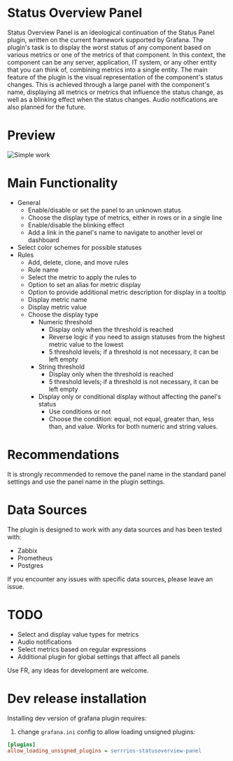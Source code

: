 # Status Overview Panel

Status Overview Panel is an ideological continuation of the Status Panel plugin, written on the current framework supported by Grafana.
The plugin's task is to display the worst status of any component based on various metrics or one of the metrics of that component.
In this context, the component can be any server, application, IT system, or any other entity that you can think of, combining metrics into a single entity.
The main feature of the plugin is the visual representation of the component's status changes.
This is achieved through a large panel with the component's name, displaying all metrics or metrics that influence the status change, as well as a blinking effect when the status changes.
Audio notifications are also planned for the future.

# Preview
![Simple work](https://raw.githubusercontent.com/serrrios/Status-Overview-Panel/master/img/preview_transparent.png)

# Main Functionality
- General
    - Enable/disable or set the panel to an unknown status
    - Choose the display type of metrics, either in rows or in a single line
    - Enable/disable the blinking effect
    - Add a link in the panel's name to navigate to another level or dashboard
- Select color schemes for possible statuses
- Rules
    - Add, delete, clone, and move rules
    - Rule name
    - Select the metric to apply the rules to
    - Option to set an alias for metric display
    - Option to provide additional metric description for display in a tooltip
    - Display metric name
    - Display metric value
    - Choose the display type
        - Numeric threshold
            - Display only when the threshold is reached
            - Reverse logic if you need to assign statuses from the highest metric value to the lowest
            - 5 threshold levels; if a threshold is not necessary, it can be left empty
        - String threshold
            - Display only when the threshold is reached
            - 5 threshold levels; if a threshold is not necessary, it can be left empty
        - Display only or conditional display without affecting the panel's status
            - Use conditions or not
            - Choose the condition: equal, not equal, greater than, less than, and value. Works for both numeric and string values.

# Recommendations
It is strongly recommended to remove the panel name in the standard panel settings and use the panel name in the plugin settings.

# Data Sources
The plugin is designed to work with any data sources and has been tested with:
- Zabbix
- Prometheus
- Postgres

If you encounter any issues with specific data sources, please leave an issue.

# TODO
- Select and display value types for metrics
- Audio notifications
- Select metrics based on regular expressions
- Additional plugin for global settings that affect all panels

Use FR, any ideas for development are welcome.

# Dev release installation

Installing dev version of grafana plugin requires:
1. change `grafana.ini` config to allow loading unsigned plugins:
``` ini
[plugins]
allow_loading_unsigned_plugins = serrrios-statusoverview-panel
```
